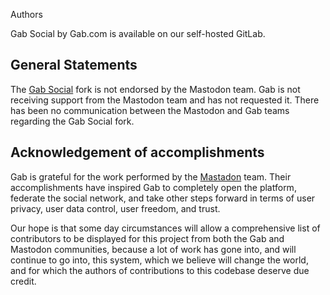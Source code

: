 Authors

Gab Social by Gab.com is available on our self-hosted GitLab.

## General Statements

The [Gab Social](https://code.gab.com/gab/gab-open-source) fork is not endorsed by the Mastodon team. Gab is not receiving support from the Mastodon team and has not requested it. There has been no communication between the Mastodon and Gab teams regarding the Gab Social fork.

## Acknowledgement of accomplishments

Gab is grateful for the work performed by the [Mastadon](https://github.com/tootsuite/mastodon) team. Their accomplishments have inspired Gab to completely open the platform, federate the social network, and take other steps forward in terms of user privacy, user data control, user freedom, and trust.

Our hope is that some day circumstances will allow a comprehensive list of contributors to be displayed for this project from both the Gab and Mastodon communities, because a lot of work has gone into, and will continue to go into, this system, which we believe will change the world, and for which the authors of contributions to this codebase deserve due credit.